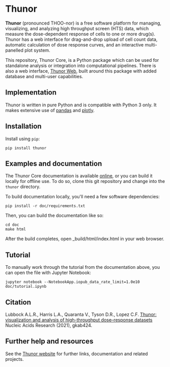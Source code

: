 # Thunor

**Thunor** (pronounced THOO-nor) is a free software platform for managing,
visualizing, and analyzing high throughput screen (HTS) data, which measure
the dose-dependent response of cells to one or more drug(s).
Thunor has a web interface for drag-and-drop upload of cell count data, 
automatic calculation of dose response curves, and an interactive
multi-panelled plot system.

This repository, Thunor Core, is a Python package which can be used for
standalone analysis or integration into computational pipelines. There
is also a web interface, [Thunor Web](https://github.com/alubbock/thunor-web),
built around this package with added database and multi-user capabilities.

## Implementation

Thunor is written in pure Python and is compatible with Python 3 only.
It makes extensive use of [pandas](http://pandas.pydata.org/) and 
[plotly](http://plot.ly/python/).

## Installation

Install using `pip`:

```
pip install thunor
```

## Examples and documentation

The Thunor Core documentation is available [online](https://core.thunor.net),
or you can build it locally for offline use. To do so, clone this git
repository and change into the `thunor` directory.

To build documentation locally, you'll need a few software dependencies:

    pip install -r doc/requirements.txt

Then, you can build the documentation like so:

    cd doc
    make html

After the build completes, open _build/html/index.html in your web browser.

## Tutorial

To manually work through the tutorial from the documentation above, you can
open the file with Jupyter Notebook:

    jupyter notebook --NotebookApp.iopub_data_rate_limit=1.0e10 doc/tutorial.ipynb

## Citation

Lubbock A.L.R., Harris L.A., Quaranta V., Tyson D.R., Lopez C.F.
[Thunor: visualization and analysis of high-throughput dose–response datasets](https://doi.org/10.1093/nar/gkab424)
Nucleic Acids Research (2021), gkab424.

## Further help and resources

See the [Thunor website](https://www.thunor.net) for further links,
documentation and related projects.
